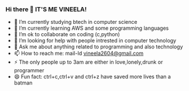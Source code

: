 ### Hi there 👋 IT'S ME VINEELA!

- 🔭 I’m currently studying btech in computer science 
- 🌱 I’m currently learning AWS and some programming languages
- 👯 I’m ok to collaborate on coding (c,python)
- 🤔 I’m looking for help with people intrested in computer technology
- 💬 Ask me about anything related to programming and also technology 
- 📫 How to reach me: mail-Id vineela2604@gmail.com
- ⚡ The only people up to 3am are either in love,lonely,drunk or programmer
- 😄 Fun fact: ctrl+c,ctrl+v and ctrl+z have saved more lives than a batman





